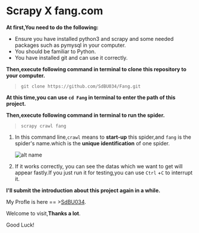 # Scrapy X fang.com

**At first,You need to do the following:**  

* Ensure you have installed python3 and scrapy and some needed packages such as pymysql in your computer.
* You should be familiar to Python.
* You have installed git and can use it correctly. 

**Then,execute following command in terminal to clone this repository to your computer.**

> ```
> git clone https://github.com/SdBU034/Fang.git
> ```

**At this time,you can use `cd Fang` in terminal to enter the path of this project.**

**Then,execute following command in terminal to run the spider.**

> ```
> scrapy crawl fang
> ```

1. In this command line,`crawl` means to **start-up** this spider,and `fang` is the spider's name.which is the **unique identification** of one spider.

    ![alt name](https://s1.ax1x.com/2020/04/15/JiySr4.jpg)

2. If it works correctly, you can see the datas which we want to get will appear fastly.If you just run it for testing,you can use `Ctrl` +`C` to interrupt it.

**I'll submit the introduction about this project again in a while.**

My Profle is here == >[SdBU034](https://github.com/SdBU034/).

Welcome to visit,**Thanks a lot**.

Good Luck!